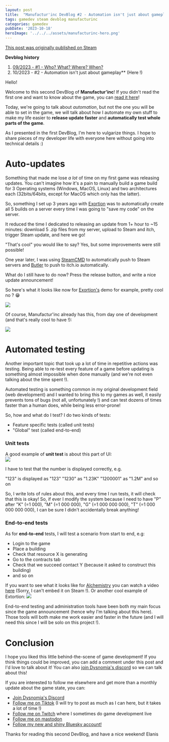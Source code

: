 ```yaml
---
layout: post
title:  "Manufactur'inc DevBlog #2 - Automation isn't just about gameplay"
tags: gamedev steam devblog manufacturinc
categories: gamedev
pubDate: '2023-10-18'
heroImage: '../../../assets/manufacturinc-hero.png'
---
```


[This post was originally published on Steam](https://store.steampowered.com/news/app/2146380/view/3737483611565199154)

**Devblog history**
1.  [09/2023 - #1 - Who? What? Where? When?](https://store.steampowered.com/news/app/2146380/view/7184986051960660929)
2. 10/2023 - #2 - Automation isn't just about gameplay**  (Here !)

Hello!

Welcome to this second DevBlog of **Manufactur'inc**!
If you didn't read the first one and want to know about the game, you can [read it here](https://store.steampowered.com/news/app/2146380/view/7184986051960660929)!

Today, we're going to talk about *automation*, but not the one you will be able to set in the game, we will talk about how I automate my own stuff to make my life easier to **release update faster** and **automatically test whole parts of the game**.

As I presented in the first DevBlog, I'm here to vulgarize things. I hope to share pieces of my developer life with everyone here without going into technical details :)

# Auto-updates

Something that made me lose *a lot* of time on my first game was releasing updates. You can't imagine how it's a pain to manually build a game build for 3 Operating systems (Windows, MacOS, Linux) and two architectures each (32bits/64bits, except for MacOS which only has the latter).

So, something I set up 3 years ago with [Exortion](https://store.steampowered.com/app/1299430/Extortion/) was to automatically create all 5 builds on a server every time I was going to "save my code" on the server.

It reduced the time I dedicated to releasing an update from 1+ hour to ~15 minutes: download 5 .zip files from my server, upload to Steam and itch, trigger Steam update, and here we go!

"That's cool" you would like to say?
Yes, but some improvements were still possible!

One year later, I was using [SteamCMD](https://developer.valvesoftware.com/wiki/SteamCMD) to automatically push to Steam servers and [Butler](https://itch.io/docs/butler/) to push to itch.io automatically.

What do I still have to do now? Press the release button, and write a nice update announcement!

So here's what it looks like now for [Exortion's](https://store.steampowered.com/app/1299430/Extortion/) demo for example, pretty cool no ? 😁

![](/assets/img/2023-10-18-manufacturinc-devblog-2_CI.png)

Of course, Manufactur'inc already has this, from day one of development (and that's really cool to have !):

![](/assets/img/2023-10-18-manufacturinc-devblog-2_CI_2.png)

# Automated testing

Another important topic that took up a lot of time in repetitive actions was testing. Being able to re-test every feature of a game before updating is something almost impossible when done manually (and we're not even talking about the time spent !).

Automated testing is something common in my original development field (web development) and I wanted to bring this to my games as well, it easily prevents tons of bugs (not all, unfortunately !) and can test dozens of times faster than a human does, while being less error-prone!

So, how and what do I test? I do two kinds of tests:
- Feature specific tests (called unit tests)
- "Global" test (called end-to-end)

### Unit tests

A good example of **unit test** is about this part of UI:  
![](/assets/img/2023-10-18-manufacturinc-devblog-2_UI_Unit_Test.png)

I have to test that the number is displayed correctly, e.g.

"123" is displayed as "123"
"1230" as "1.23K"
"1200001" as "1.2M"
and so on

So, I write lots of rules about this, and every time I run tests, it will check that this is okay! So, if ever I modify the system because I need to have "P" after "K" (=1 000), "M" (=1 000 000), "G" (=1 000 000 000), "T" (=1 000 000 000 000), I can be sure I didn't accidentally break anything!

### End-to-end tests

As for **end-to-end** tests, I will test a scenario from start to end, e.g:
- Login to the game
- Place a building
- Check that resource X is generating
- Go to the contracts tab
- Check that we succeed contact Y (because it asked to construct this building)
- and so on

If you want to see what it looks like for [Alchemistry](https://store.steampowered.com/app/1730540/Alchemistry/) you can watch a video [here](https://cloud.dysnomia.studio/f/52ec625f17684a2284b6/) (Sorry, I can't embed it on Steam !).
Or another cool example of Extortion:
![](/assets/img/2023-10-18-manufacturinc-devblog-2_Extortion_Test.gif)

End-to-end testing and administration tools have been both my main focus since the game announcement (hence why I'm talking about this here). Those tools will both make me work easier and faster in the future (and I will need this since I will be solo on this project !).

# Conclusion

I hope you liked this little behind-the-scene of game development!
If you think things could be improved, you can add a comment under this post and I'd love to talk about it! You can also [join Dysnomia's discord](https://discord.com/invite/c8aARey) so we can talk about this!

If you are interested to follow me elsewhere and get more than a monthly update about the game state, you can:
- [Join Dysnomia's Discord](https://discord.com/invite/c8aARey)
- [Follow me on Tiktok](https://www.tiktok.com/@elanis42) (I will try to post as much as I can here, but it takes a lot of time !)
- [Follow me on Twitch](https://www.twitch.tv/elanis42) where I sometimes do game development live
- [Follow me on mastodon](https://mastodon.gamedev.place/@Elanis)
- [Follow my new and shiny Bluesky account!](https://bsky.app/profile/elanis.eu)

Thanks for reading this second DevBlog, and have a nice weekend!
Elanis